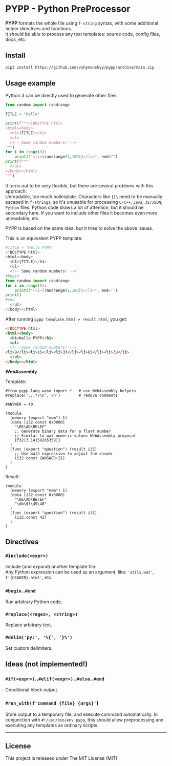 # PYPP - Python PreProcessor

**PYPP** formats the whole file using `f-string` syntax, with some additional helper directives and functions.  
It should be able to process any text templates: source code, config files, docs, etc.

## Install

```sh
pip3 install https://github.com/vshymanskyy/pypp/archive/main.zip
```

## Usage example

Python 3 can be directly used to generate other files:

```py
from random import randrange

TITLE = "Hello"

print(f"""<!DOCTYPE html>
<html><body>
  <h1>{TITLE}</h1>
  <ul>
  <!-- Some random numbers! -->
""")
for i in range(5):
    print(f"<li>{randrange(1,100)}</li>", end="")
print(f"""
  </ul>
</body></html>
""")
```

It turns out to be very flexible, but there are several problems with this approach:  
Unreadable, too much boilerplate. Characters like `{}\` need to be manually escaped in `f-strings`, so it's unusable for processing `C/C++`, `Java`, `JS/JSON`, `Python` files. Python code draws a lot of attention, but it should be secondary here. If you want to include other files it becomes even more unreadable, etc.

PYPP is based on the same idea, but it tries to solve the above issues.

This is an equivalent PYPP template:
```py
#TITLE = "Hello PYPP"
<!DOCTYPE html>
<html><body>
  <h1>{TITLE}</h1>
  <ul>
  <!-- Some random numbers! -->
#begin
from random import randrange
for i in range(5):
    print(f"<li>{randrange(1,100)}</li>", end='')
print()
#end
  </ul>
</body></html>
```

After running `pypp template.html > result.html`, you get: 

```html
<!DOCTYPE html>
<html><body>
  <h1>Hello PYPP</h1>
  <ul>
  <!-- Some random numbers! -->
<li>8</li><li>15</li><li>33</li><li>85</li><li>38</li>
  </ul>
</body></html>
```

**WebAssembly**

Template:
```wasm
#from pypp.lang.wasm import *   # use WebAssembly helpers
#replace(';;.*?\n','\n')        # remove comments

#ANSWER = 40

(module
  (memory (export "mem") 1)
  (data (i32.const 0x0000)
    "\DE\AD\BE\EF"
    ;; Generate binary data for a float number
    ;; Similar to wat-numeric-values WebAssembly proposal
    {f32(3.14159265359)}
  )
  (func (export "question") (result i32)
    ;; Use math expression to adjust the answer
    (i32.const {ANSWER+2})
  )
)
```

Result:
```wasm
(module
  (memory (export "mem") 1)
  (data (i32.const 0x0000)
    "\DE\AD\BE\EF"
    "\db\0f\49\40"
  )
  (func (export "question") (result i32)
    (i32.const 42)
  )
)
```

## Directives

### `#include(<expr>)`
Include (and expand) another template file.  
Any Python expression can be used as an argument, like: `'utils.wat'`, `f'{HEADER}.html'`, etc.

### `#begin`..`#end`
Run arbitrary Python code.

### `#replace(<regex>, <string>)`
Replace arbitrary text.

### `#delim('py:', '%{', '}%')`
Set custom delimiters.

## Ideas (not implemented!)

### `#if(<expr>)`..`#elif(<expr>)`..`#else`..`#end`
Conditional block output.

### `#run_with(f'command {file} {args}'`)
Store output to a temporary file, and execute command automatically.
In conjunction with `#!/usr/bin/env pypp`, this should allow preprocessing and executing any templates as ordinary scripts.

__________

## License
This project is released under The MIT License (MIT)
